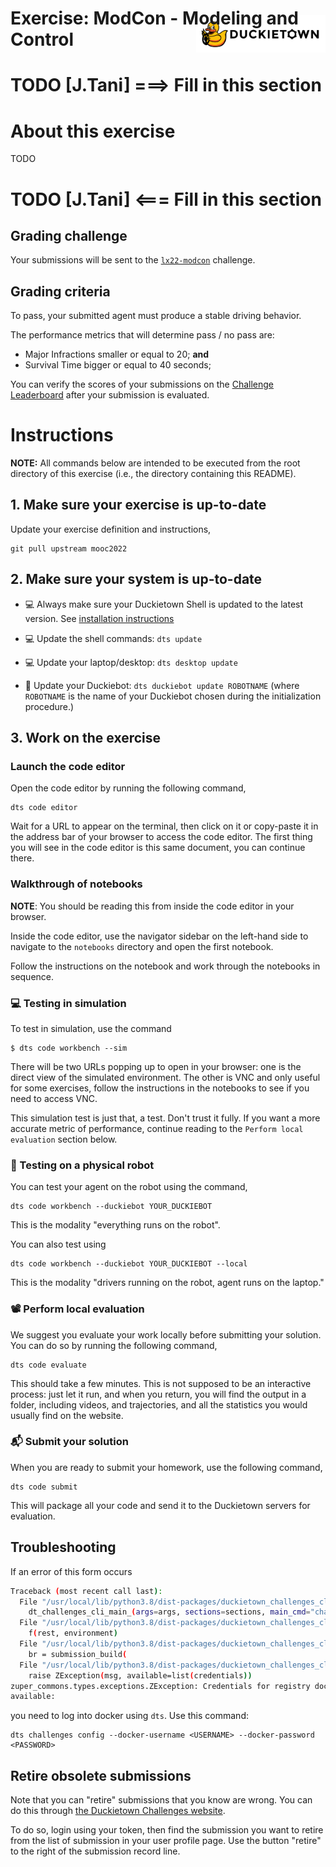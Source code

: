 # **Exercise: ModCon - Modeling and Control**
<img src="./assets/images/dtlogo.png" alt="Duckietown" height="60em" style="margin-top:-75px; display: block; float: right">


# TODO [J.Tani] ===> Fill in this section

# About this exercise
TODO

# TODO [J.Tani] <=== Fill in this section

## Grading challenge

Your submissions will be sent to the [`lx22-modcon`][challenge] challenge.


## Grading criteria

To pass, your submitted agent must produce a stable driving behavior.

The performance metrics that will determine pass / no pass are:
- Major Infractions smaller or equal to 20; **and**
- Survival Time bigger or equal to 40 seconds;

You can verify the scores of your submissions on the [Challenge Leaderboard][leaderboard] after your submission is evaluated.

[challenge]: https://challenges.duckietown.org/v4/humans/challenges/lx22-modcon
[leaderboard]: https://challenges.duckietown.org/v4/humans/challenges/lx22-modcon/leaderboard


# Instructions

**NOTE:** All commands below are intended to be executed from the root directory of this exercise (i.e., the directory containing this README).


## 1. Make sure your exercise is up-to-date

Update your exercise definition and instructions,

    git pull upstream mooc2022


## 2. Make sure your system is up-to-date

- 💻 Always make sure your Duckietown Shell is updated to the latest version. See [installation instructions](https://github.com/duckietown/duckietown-shell)

- 💻 Update the shell commands: `dts update`

- 💻 Update your laptop/desktop: `dts desktop update`

- 🚙 Update your Duckiebot: `dts duckiebot update ROBOTNAME` (where `ROBOTNAME` is the name of your Duckiebot chosen during the initialization procedure.)


## 3. Work on the exercise

### Launch the code editor

Open the code editor by running the following command,

```
dts code editor
```

Wait for a URL to appear on the terminal, then click on it or copy-paste it in the address bar
of your browser to access the code editor. The first thing you will see in the code editor is
this same document, you can continue there.


### Walkthrough of notebooks

**NOTE**: You should be reading this from inside the code editor in your browser.

Inside the code editor, use the navigator sidebar on the left-hand side to navigate to the
`notebooks` directory and open the first notebook.

Follow the instructions on the notebook and work through the notebooks in sequence.


### 💻 Testing in simulation

To test in simulation, use the command

    $ dts code workbench --sim

There will be two URLs popping up to open in your browser: one is the direct view of the
simulated environment. The other is VNC and only useful for some exercises, follow the instructions
in the notebooks to see if you need to access VNC.

This simulation test is just that, a test. Don't trust it fully. If you want a more accurate
metric of performance, continue reading to the `Perform local evaluation` section below.


### 🚙 Testing on a physical robot

You can test your agent on the robot using the command,

    dts code workbench --duckiebot YOUR_DUCKIEBOT

This is the modality "everything runs on the robot".

You can also test using

    dts code workbench --duckiebot YOUR_DUCKIEBOT --local 

This is the modality "drivers running on the robot, agent runs on the laptop."


### 📽 Perform local evaluation

We suggest you evaluate your work locally before submitting your solution.
You can do so by running the following command,

    dts code evaluate

This should take a few minutes.
This is not supposed to be an interactive process: just let it run, and when you return,
you will find the output in a folder, including videos, and trajectories, and all the statistics
you would usually find on the website.


### 📬 Submit your solution

When you are ready to submit your homework, use the following command,

    dts code submit

This will package all your code and send it to the Duckietown servers for evaluation.


## Troubleshooting


If an error of this form occurs

```bash
Traceback (most recent call last):
  File "/usr/local/lib/python3.8/dist-packages/duckietown_challenges_cli/cli.py", line 76, in dt_challenges_cli_main
    dt_challenges_cli_main_(args=args, sections=sections, main_cmd="challenges")
  File "/usr/local/lib/python3.8/dist-packages/duckietown_challenges_cli/cli.py", line 203, in dt_challenges_cli_main_
    f(rest, environment)
  File "/usr/local/lib/python3.8/dist-packages/duckietown_challenges_cli/cli_submit.py", line 165, in dt_challenges_cli_submit
    br = submission_build(
  File "/usr/local/lib/python3.8/dist-packages/duckietown_challenges_cli/cmd_submit_build.py", line 41, in submission_build
    raise ZException(msg, available=list(credentials))
zuper_commons.types.exceptions.ZException: Credentials for registry docker.io not available
available:
```

you need to log into docker using `dts`. Use this command:

```
dts challenges config --docker-username <USERNAME> --docker-password <PASSWORD>
```


## Retire obsolete submissions

Note that you can "retire" submissions that you know are wrong.
You can do this through [the Duckietown Challenges website](https://challenges.duckietown.org/).

To do so, login using your token, then find the submission you want to retire from the list of submission
in your user profile page. Use the button "retire" to the right of the submission record line.
